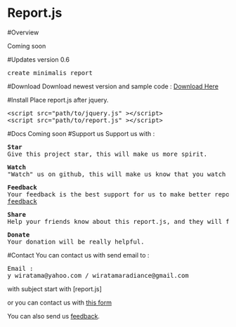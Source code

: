 Report.js
=========
#Overview

Coming soon

#Updates
version 0.6
<pre>
create minimalis report
</pre>

#Download
Download newest version and sample code :
<a href="https://github.com/yozawiratama/report.js/archive/master.zip">Download Here</a>

#Install
Place report.js after jquery.
<pre>&lt;script src="path/to/jquery.js" &gt;&lt;/script&gt;
&lt;script src="path/to/report.js" &gt;&lt;/script&gt;</pre>
#Docs
Coming soon
#Support us
Support us with :
<pre>
<b>Star</b>
Give this project star, this will make us more spirit. 
</pre>
<pre>
<b>Watch</b>
"Watch" us on github, this will make us know that you watch us wait for better report.js. 
</pre>
<pre>
<b>Feedback</b>
Your feedback is the best support for us to make better report.js.
<a href="https://docs.google.com/forms/d/1Xz9tY47aGu2A2JFEwOCjrxtNsVjC0S74yI78bIkXG7k/viewform">feedback</a>
</pre>
<pre>
<b>Share</b>
Help your friends know about this report.js, and they will finish their jobs with smile.
</pre>
<pre>
<b>Donate</b>
Your donation will be really helpful. 
</pre>
#Contact
You can contact us with send email to :
<pre>
Email : 
y_wiratama@yahoo.com / wiratamaradiance@gmail.com
</pre>
with subject start with [report.js]


or you can contact us with <a href="https://docs.google.com/forms/d/1p6taVhkzvFdVipJSGAP-Zwde99QGlSXgdkXK64uQ-WE/viewform">this form</a>

You can also send us <a href="https://docs.google.com/forms/d/1Xz9tY47aGu2A2JFEwOCjrxtNsVjC0S74yI78bIkXG7k/viewform">feedback</a>.
